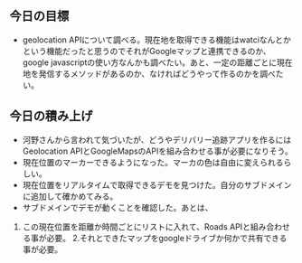 ## 今日の目標
- geolocation APIについて調べる。現在地を取得できる機能はwatciなんとかという機能だったと思うのでそれがGoogleマップと連携できるのか、google javascriptの使い方なんかも調べたい。あと、一定の距離ごとに現在地を発信するメソッドがあるのか、なければどうやって作るのかを調べたい。

## 今日の積み上げ
- 河野さんから言われて気づいたが、どうやデリバリー追跡アプリを作るにはGeolocation APIとGoogleMapsのAPIを組み合わせる事が必要になりそう。
- 現在位置のマーカーできるようになった。マーカの色は自由に変えられるらしい。
- 現在位置をリアルタイムで取得できるデモを見つけた。自分のサブドメインに追加して確かめてみる。
- サブドメインでデモが動くことを確認した。あとは、
1. この現在位置を距離か時間ごとにリストに入れて、Roads APIと組み合わせる事が必要。
2.それとできたマップをgoogleドライブか何かで共有できる事が必要。